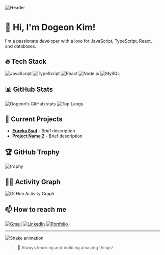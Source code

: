 ![Header](https://capsule-render.vercel.app/api?type=waving&color=gradient&height=200&section=header&text=Dogeon's%20GitHub&fontSize=40&fontAlignY=35&desc=Welcome%20to%20my%20profile!&descSize=20&descAlignY=55)

# 👋 Hi, I'm Dogeon Kim!
I'm a passionate developer with a love for JavaScript, TypeScript, React, and databases.

## 🔥 Tech Stack
![JavaScript](https://img.shields.io/badge/JavaScript-F7DF1E?style=for-the-badge&logo=javascript&logoColor=black)
![TypeScript](https://img.shields.io/badge/TypeScript-3178C6?style=for-the-badge&logo=typescript&logoColor=white)
![React](https://img.shields.io/badge/React-61DAFB?style=for-the-badge&logo=react&logoColor=black)
![Node.js](https://img.shields.io/badge/Node.js-339933?style=for-the-badge&logo=nodedotjs&logoColor=white)
![MySQL](https://img.shields.io/badge/MySQL-4479A1?style=for-the-badge&logo=mysql&logoColor=white)

## 📊 GitHub Stats
![Dogeon's GitHub stats](https://github-readme-stats.vercel.app/api?username=dogeonkim1&show_icons=true&theme=radical)
![Top Langs](https://github-readme-stats.vercel.app/api/top-langs/?username=dogeonkim1&layout=compact&theme=radical)

## 🚀 Current Projects
- **[Eureka Ssul](https://github.com/pillow12360/eureka-ssul)** - Brief description
- **[Project Name 2](https://github.com/dogeonkim1/project2)** - Brief description

## 🏆 GitHub Trophy
![trophy](https://github-profile-trophy.vercel.app/?username=dogeonkim1&theme=onedark)

## 🏃‍♂️ Activity Graph
![GitHub Activity Graph](https://github-readme-activity-graph.vercel.app/graph?username=dogeonkim1&theme=react-dark)

## 📫 How to reach me
[![Gmail](https://img.shields.io/badge/Gmail-d14836?style=for-the-badge&logo=gmail&logoColor=white)](mailto:your-email@gmail.com)
[![LinkedIn](https://img.shields.io/badge/LinkedIn-0077B5?style=for-the-badge&logo=linkedin&logoColor=white)](https://www.linkedin.com/in/yourprofile)
[![Portfolio](https://img.shields.io/badge/Portfolio-000000?style=for-the-badge&logo=firefox&logoColor=white)](https://your-portfolio.com)

---
![Snake animation](https://github.com/dogeonkim1/dogeonkim1/blob/output/github-contribution-grid-snake.svg)

> 🚀 Always learning and building amazing things!
